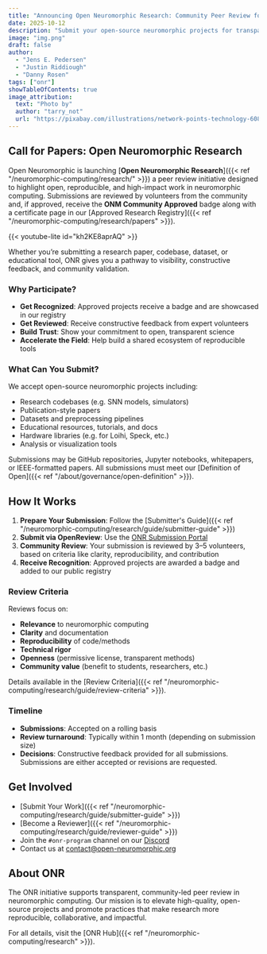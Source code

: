 ```yaml
---
title: "Announcing Open Neuromorphic Research: Community Peer Review for Open Science"
date: 2025-10-12
description: "Submit your open-source neuromorphic projects for transparent community review and recognition through the ONR Program."
image: "img.png"
draft: false
author:
  - "Jens E. Pedersen"
  - "Justin Riddiough"
  - "Danny Rosen"
tags: ["onr"]
showTableOfContents: true
image_attribution:
  text: "Photo by"
  author: "tarry_not"
  url: "https://pixabay.com/illustrations/network-points-technology-6088549/"
---
```


## Call for Papers: Open Neuromorphic Research

Open Neuromorphic is launching [**Open Neuromorphic Research**]({{< ref "/neuromorphic-computing/research/" >}}) a peer review initiative designed to highlight open, reproducible, and high-impact work in neuromorphic computing. Submissions are reviewed by volunteers from the community and, if approved, receive the **ONM Community Approved** badge along with a certificate page in our [Approved Research Registry]({{< ref "/neuromorphic-computing/research/papers" >}}).

{{< youtube-lite id="kh2KE8aprAQ" >}}

Whether you’re submitting a research paper, codebase, dataset, or educational tool, ONR gives you a pathway to visibility, constructive feedback, and community validation.


### Why Participate?

- **Get Recognized**: Approved projects receive a badge and are showcased in our registry  
- **Get Reviewed**: Receive constructive feedback from expert volunteers  
- **Build Trust**: Show your commitment to open, transparent science  
- **Accelerate the Field**: Help build a shared ecosystem of reproducible tools

### What Can You Submit?

We accept open-source neuromorphic projects including:

- Research codebases (e.g. SNN models, simulators)
- Publication-style papers
- Datasets and preprocessing pipelines
- Educational resources, tutorials, and docs
- Hardware libraries (e.g. for Loihi, Speck, etc.)
- Analysis or visualization tools

Submissions may be GitHub repositories, Jupyter notebooks, whitepapers, or IEEE-formatted papers. All submissions must meet our [Definition of Open]({{< ref "/about/governance/open-definition" >}}).

## How It Works

1. **Prepare Your Submission**: Follow the [Submitter's Guide]({{< ref "/neuromorphic-computing/research/guide/submitter-guide" >}})
2. **Submit via OpenReview**: Use the [ONR Submission Portal](https://openreview.net/group?id=ONR)
3. **Community Review**: Your submission is reviewed by 3–5 volunteers, based on criteria like clarity, reproducibility, and contribution
4. **Receive Recognition**: Approved projects are awarded a badge and added to our public registry

### Review Criteria

Reviews focus on:

- **Relevance** to neuromorphic computing  
- **Clarity** and documentation  
- **Reproducibility** of code/methods  
- **Technical rigor**  
- **Openness** (permissive license, transparent methods)  
- **Community value** (benefit to students, researchers, etc.)

Details available in the [Review Criteria]({{< ref "/neuromorphic-computing/research/guide/review-criteria" >}}).

### Timeline

- **Submissions**: Accepted on a rolling basis  
- **Review turnaround**: Typically within 1 month (depending on submission size)
- **Decisions**: Constructive feedback provided for all submissions.  Submissions are either accepted or revisions are requested.

## Get Involved

- [Submit Your Work]({{< ref "/neuromorphic-computing/research/guide/submitter-guide" >}})
- [Become a Reviewer]({{< ref "/neuromorphic-computing/research/guide/reviewer-guide" >}})
- Join the `#onr-program` channel on our [Discord](https://discord.gg/SJaUrzgg)
- Contact us at [contact@open-neuromorphic.org](mailto:contact@open-neuromorphic.org)

## About ONR

The ONR initiative supports transparent, community-led peer review in neuromorphic computing. Our mission is to elevate high-quality, open-source projects and promote practices that make research more reproducible, collaborative, and impactful.

For all details, visit the [ONR Hub]({{< ref "/neuromorphic-computing/research" >}}).

